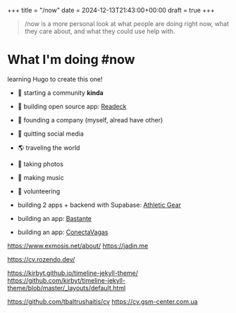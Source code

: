
+++
title =  "/now"
date = 2024-12-13T21:43:00+00:00
draft = true
+++

> /now is a more personal look at what people are doing right now, what they care about, and what they could use help with.

# What I'm doing **#now**

learning Hugo to create this one!

- 👥 starting a community __kinda__
- 📖 building open source app: [Readeck](/posts/readeck)
- 🏢 founding a company (myself, alread have other)
- 📵 quitting social media
- 🌎 traveling the world
- 📸 taking photos
- 🎵 making music
- 🤲 volunteering

- building 2 apps + backend with Supabase: [Athletic Gear](https://agsports.app)
- building an app: [Bastante](https://bastante.pt)
- building an app: [ConectaVagas](https://conectavagas.com.br)


https://www.exmosis.net/about/
https://jadin.me



https://cv.rozendo.dev/


https://kirbyt.github.io/timeline-jekyll-theme/
https://github.com/kirbyt/timeline-jekyll-theme/blob/master/_layouts/default.html

https://github.com/tbaltrushaitis/cv
https://cv.gsm-center.com.ua

